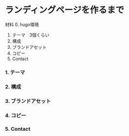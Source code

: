 # ランディングページを作るまで

材料
 0. hugo環境
 1. テーマ　3個くらい
 2. 構成
 3. ブランドアセット
 4. コピー
 5. Contact

### 1. テーマ


### 2. 構成


### 3. ブランドアセット


### 4. コピー


### 5. Contact

